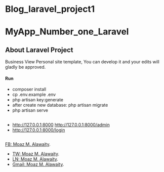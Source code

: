 # Blog_laravel_project1
# MyApp_Number_one_Laravel

## About Laravel Project

Business View Personal site template,
You can develop it and your edits will gladly be approved.

#### Run

-   composer install
-   cp .env.example .env
-   php artisan key:generate
-   after create new database: php artisan migrate
-   php artisan serve

##
-   http://127.0.0.1:8000
   http://127.0.0.1:8000/admin
-   http://127.0.0.1:8000/login
##

 [FB: Moaz  M. Alawaity](https://www.facebook.com/moazalawaity).
-   [TW: Moaz  M. Alawaity](https://twitter.com/moazalawaity).
-   [LN: Moaz  M. Alawaity](https://www.linkedin.com/in/moazalawaity/).
-   [Gmail: Moaz  M. Alawaity](mail:dev.moaz@gmail.com).
